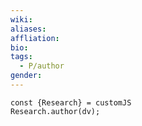 ```yaml
---
wiki: 
aliases:
affliation: 
bio: 
tags:
  - P/author
gender: 
---
```


```dataviewjs
const {Research} = customJS
Research.author(dv);
```

